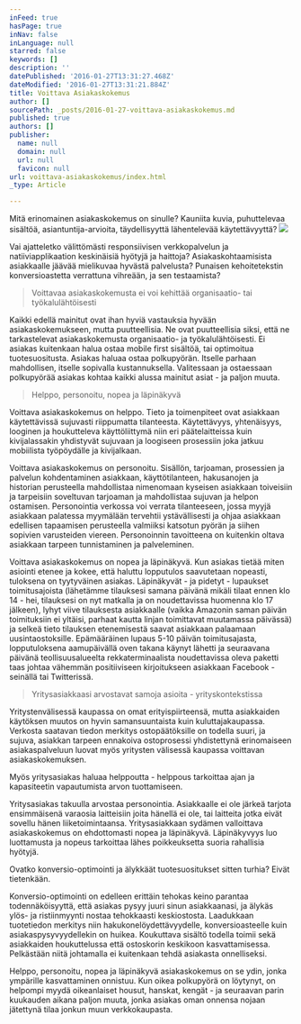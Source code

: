 ```yaml
---
inFeed: true
hasPage: true
inNav: false
inLanguage: null
starred: false
keywords: []
description: ''
datePublished: '2016-01-27T13:31:27.468Z'
dateModified: '2016-01-27T13:31:21.884Z'
title: Voittava Asiakaskokemus
author: []
sourcePath: _posts/2016-01-27-voittava-asiakaskokemus.md
published: true
authors: []
publisher:
  name: null
  domain: null
  url: null
  favicon: null
url: voittava-asiakaskokemus/index.html
_type: Article

---
```

Mitä erinomainen
asiakaskokemus on sinulle? Kauniita kuvia, puhuttelevaa sisältöä,
asiantuntija-arvioita, täydellisyyttä lähentelevää käytettävyyttä? ![](https://the-grid-user-content.s3-us-west-2.amazonaws.com/b0e0ba24-caa6-4419-b76e-65a4ffad1ac0.jpg)

Vai
ajatteletko välittömästi responsiivisen verkkopalvelun ja natiiviapplikaation
keskinäisiä hyötyjä ja haittoja? Asiakaskohtaamisista asiakkaalle jäävää
mielikuvaa hyvästä palvelusta? Punaisen kehoitetekstin konversioastetta
verrattuna vihreään, ja sen testaamista?

> Voittavaa asiakaskokemusta ei voi kehittää
> organisaatio- tai työkalulähtöisesti

Kaikki edellä
mainitut ovat ihan hyviä vastauksia hyvään asiakaskokemukseen, mutta
puutteellisia. Ne ovat puutteellisia siksi, että ne tarkastelevat
asiakaskokemusta organisaatio- ja työkalulähtöisesti. Ei asiakas kuitenkaan
halua ostaa mobile first sisältöä, tai optimoitua tuotesuositusta. Asiakas
haluaa ostaa polkupyörän. Itselle parhaan mahdollisen, itselle sopivalla
kustannuksella. Valitessaan ja ostaessaan polkupyörää asiakas kohtaa kaikki
alussa mainitut asiat - ja paljon muuta. 
> 
> Helppo, personoitu, nopea ja läpinäkyvä

Voittava
asiakaskokemus on helppo. Tieto ja toimenpiteet ovat asiakkaan käytettävissä
sujuvasti riippumatta tilanteesta. Käytettävyys, yhtenäisyys, looginen ja
houkutteleva käyttöliittymä niin eri päätelaitteissa kuin kivijalassakin
yhdistyvät sujuvaan ja loogiseen prosessiin joka jatkuu mobiilista työpöydälle
ja kivijalkaan.

Voittava
asiakaskokemus on personoitu. Sisällön, tarjoaman, prosessien ja palvelun
kohdentaminen asiakkaan, käyttötilanteen, hakusanojen ja historian perusteella
mahdollistaa nimenomaan kyseisen asiakkaan toiveisiin ja tarpeisiin soveltuvan
tarjoaman ja mahdollistaa sujuvan ja helpon ostamisen. Personointia verkossa
voi verrata tilanteeseen, jossa myyjä asiakkaan palatessa myymälään tervehtii
ystävällisesti ja ohjaa asiakkaan edellisen tapaamisen perusteella valmiiksi
katsotun pyörän ja siihen sopivien varusteiden viereen. Personoinnin
tavoitteena on kuitenkin oltava asiakkaan tarpeen tunnistaminen ja
palveleminen.

Voittava
asiakaskokemus on nopea ja läpinäkyvä. Kun asiakas tietää miten asiointi etenee
ja kokee, että haluttu lopputulos saavutetaan nopeasti, tuloksena on
tyytyväinen asiakas. Läpinäkyvät - ja pidetyt - lupaukset toimitusajoista
(lähetämme tilauksesi samana päivänä mikäli tilaat ennen klo 14 - hei,
tilauksesi on nyt matkalla ja on noudettavissa huomenna klo 17 jälkeen), lyhyt
viive tilauksesta asiakkaalle (vaikka Amazonin saman päivän toimituksiin ei
yltäisi, parhaat kautta linjan toimittavat muutamassa päivässä) ja selkeä tieto
tilauksen etenemisestä saavat asiakkaan palaamaan uusintaostoksille.
Epämääräinen lupaus 5-10 päivän toimitusajasta, lopputuloksena aamupäivällä
oven takana käynyt lähetti ja seuraavana päivänä teollisuusalueelta rekkaterminaalista
noudettavissa oleva paketti taas johtaa vähemmän positiiviseen kirjoitukseen
asiakkaan Facebook -seinällä tai Twitterissä.

> Yritysasiakkaasi arvostavat samoja asioita -
> yrityskontekstissa

Yritystenvälisessä kaupassa on omat erityispiirteensä, mutta
asiakkaiden käytöksen muutos on hyvin samansuuntaista kuin kuluttajakaupassa.
Verkosta saatavan tiedon merkitys ostopäätöksille on todella suuri, ja sujuva,
asiakkan tarpeen ennakoiva ostoprosessi yhdistettynä erinomaiseen
asiakaspalveluun luovat myös yritysten välisessä kaupassa voittavan
asiakaskokemuksen. 

Myös yritysasiakas haluaa helppoutta - helppous tarkoittaa ajan ja
kapasiteetin vapautumista arvon tuottamiseen. 

Yritysasiakas takuulla arvostaa personointia. Asiakkaalle ei ole
järkeä tarjota ensimmäisenä varaosia laitteisiin joita hänellä ei ole, tai
laitteita jotka eivät sovellu hänen liiketoimintaansa. Yritysasiakkaan sydämen
valloittava asiakaskokemus on ehdottomasti nopea ja läpinäkyvä. Läpinäkyvyys
luo luottamusta ja nopeus tarkoittaa lähes poikkeuksetta suoria rahallisia
hyötyjä.

Ovatko konversio-optimointi ja älykkäät
tuotesuositukset sitten turhia? Eivät tietenkään. 

Konversio-optimointi
on edelleen erittäin tehokas keino parantaa todennäköisyyttä, että asiakas
pysyy juuri sinun asiakkaanasi, ja älykäs ylös- ja ristiinmyynti nostaa
tehokkaasti keskiostosta. Laadukkaan tuotetiedon merkitys niin
hakukonelöydettävyydelle, konversioasteelle kuin asiakaspysyvyydellekin on
huikea. Koukuttava sisältö todella toimii sekä asiakkaiden houkuttelussa että
ostoskorin keskikoon kasvattamisessa. Pelkästään niitä johtamalla ei kuitenkaan
tehdä asiakasta onnelliseksi. 

Helppo, personoitu, nopea ja läpinäkyvä asiakaskokemus on se ydin, jonka
ympärille kasvattaminen onnistuu. Kun oikea polkupyörä on löytynyt, on helpompi
myydä oikeanlaiset housut, hanskat, kengät - ja seuraavan parin kuukauden
aikana paljon muuta, jonka asiakas oman onnensa nojaan jätettynä tilaa jonkun
muun verkkokaupasta.
